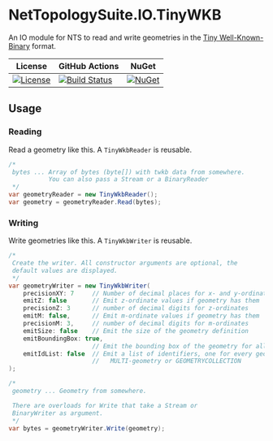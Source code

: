 # NetTopologySuite.IO.TinyWKB
An IO module for NTS to read and write geometries in the [Tiny Well-Known-Binary](https://github.com/TWKB/Specification/blob/master/twkb.md) format.

| License | GitHub Actions | NuGet |
| ------- | ------ | ----- |
| [![License](https://img.shields.io/github/license/NetTopologySuite/NetTopologySuite.IO.TinyWKB.svg)](https://github.com/NetTopologySuite/NetTopologySuite.IO.TinyWKB/blob/master/LICENSE.md) | [![Build Status](https://img.shields.io/endpoint.svg?url=https%3A%2F%2Factions-badge.atrox.dev%2FNetTopologySuite%2FNetTopologySuite.IO.TinyWKB%2Fbadge&style=flat)](https://actions-badge.atrox.dev/NetTopologySuite/NetTopologySuite.IO.TinyWKB/goto) | [![NuGet](https://img.shields.io/nuget/v/NetTopologySuite.IO.TinyWKB.svg)](https://www.nuget.org/packages/NetTopologySuite.IO.TinyWKB/) |

## Usage

### Reading
Read a geometry like this. A `TinyWkbReader` is reusable.

``` csharp
/*
 bytes ... Array of bytes (byte[]) with twkb data from somewhere.
           You can also pass a Stream or a BinaryReader
 */
var geometryReader = new TinyWkbReader();
var geometry = geometryReader.Read(bytes);
```

### Writing
Write geometries like this. A `TinyWkbWriter` is reusable.

``` csharp
/*
 Create the writer. All constructor arguments are optional, the
 default values are displayed.
 */
var geometryWriter = new TinyWkbWriter(
    precisionXY: 7     // Number of decimal places for x- and y-ordinate values.
    emitZ: false       // Emit z-ordinate values if geometry has them
    precisionZ: 3      // number of decimal digits for z-ordinates
    emitM: false,      // Emit m-ordinate values if geometry has them
    precisionM: 3,     // number of decimal digits for m-ordinates
    emitSize: false    // Emit the size of the geometry definition 
    emitBoundingBox: true, 
                       // Emit the bounding box of the geometry for all dimensions 
    emitIdList: false  // Emit a list of identifiers, one for every geometry in a
                       //   MULTI-geometry or GEOMETRYCOLLECTION
);

/*
 geometry ... Geometry from somewhere.

 There are overloads for Write that take a Stream or
 BinaryWriter as argument.
 */
var bytes = geometryWriter.Write(geometry);
```
